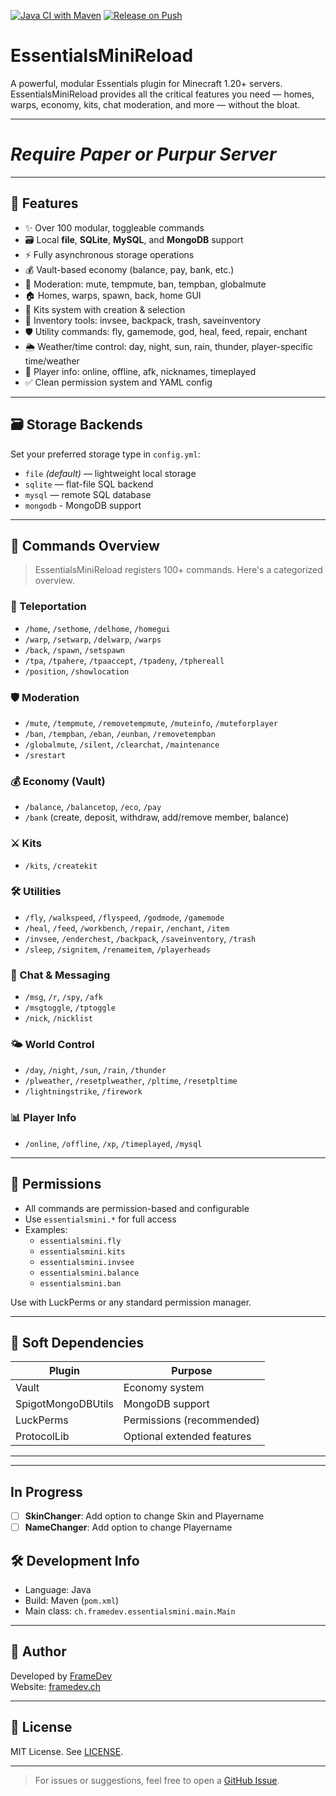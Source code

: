 [![Java CI with Maven](https://github.com/frame-dev/EssentialsMiniReload/actions/workflows/maven.yml/badge.svg)](https://github.com/frame-dev/EssentialsMiniReload/actions/workflows/maven.yml)
[![Release on Push](https://github.com/frame-dev/EssentialsMiniReload/actions/workflows/release.yml/badge.svg)](https://github.com/frame-dev/EssentialsMiniReload/actions/workflows/release.yml)

# EssentialsMiniReload

A powerful, modular Essentials plugin for Minecraft 1.20+ servers. EssentialsMiniReload provides all the critical features you need — homes, warps, economy, kits, chat moderation, and more — without the bloat.

---

# ***Require Paper or Purpur Server***

---

## 🚀 Features

- ✨ Over 100 modular, toggleable commands
- 🗃️ Local **file**, **SQLite**, **MySQL**, and **MongoDB** support
- ⚡ Fully asynchronous storage operations
- 💰 Vault-based economy (balance, pay, bank, etc.)
- 🔨 Moderation: mute, tempmute, ban, tempban, globalmute
- 🏠 Homes, warps, spawn, back, home GUI
- 🎒 Kits system with creation & selection
- 🎯 Inventory tools: invsee, backpack, trash, saveinventory
- 🛡️ Utility commands: fly, gamemode, god, heal, feed, repair, enchant
- 🌦️ Weather/time control: day, night, sun, rain, thunder, player-specific time/weather
- 👀 Player info: online, offline, afk, nicknames, timeplayed
- ✅ Clean permission system and YAML config

---

## 🗃️ Storage Backends

Set your preferred storage type in `config.yml`:

- `file` *(default)* — lightweight local storage
- `sqlite` — flat-file SQL backend
- `mysql` — remote SQL database
- `mongodb` - MongoDB support

---

## 💬 Commands Overview

> EssentialsMiniReload registers 100+ commands. Here's a categorized overview.

### 🔀 Teleportation
- `/home`, `/sethome`, `/delhome`, `/homegui`
- `/warp`, `/setwarp`, `/delwarp`, `/warps`
- `/back`, `/spawn`, `/setspawn`
- `/tpa`, `/tpahere`, `/tpaaccept`, `/tpadeny`, `/tphereall`
- `/position`, `/showlocation`

### 🛡️ Moderation
- `/mute`, `/tempmute`, `/removetempmute`, `/muteinfo`, `/muteforplayer`
- `/ban`, `/tempban`, `/eban`, `/eunban`, `/removetempban`
- `/globalmute`, `/silent`, `/clearchat`, `/maintenance`
- `/srestart`

### 💰 Economy (Vault)
- `/balance`, `/balancetop`, `/eco`, `/pay`
- `/bank` (create, deposit, withdraw, add/remove member, balance)

### ⚔️ Kits
- `/kits`, `/createkit`

### 🛠️ Utilities
- `/fly`, `/walkspeed`, `/flyspeed`, `/godmode`, `/gamemode`
- `/heal`, `/feed`, `/workbench`, `/repair`, `/enchant`, `/item`
- `/invsee`, `/enderchest`, `/backpack`, `/saveinventory`, `/trash`
- `/sleep`, `/signitem`, `/renameitem`, `/playerheads`

### 💬 Chat & Messaging
- `/msg`, `/r`, `/spy`, `/afk`
- `/msgtoggle`, `/tptoggle`
- `/nick`, `/nicklist`

### 🌤️ World Control
- `/day`, `/night`, `/sun`, `/rain`, `/thunder`
- `/plweather`, `/resetplweather`, `/pltime`, `/resetpltime`
- `/lightningstrike`, `/firework`

### 📊 Player Info
- `/online`, `/offline`, `/xp`, `/timeplayed`, `/mysql`

---

## 🔐 Permissions

- All commands are permission-based and configurable
- Use `essentialsmini.*` for full access
- Examples:
    - `essentialsmini.fly`
    - `essentialsmini.kits`
    - `essentialsmini.invsee`
    - `essentialsmini.balance`
    - `essentialsmini.ban`

Use with LuckPerms or any standard permission manager.

---

## 🔌 Soft Dependencies

| Plugin              | Purpose                     |
|---------------------|-----------------------------|
| Vault               | Economy system              |
| SpigotMongoDBUtils  | MongoDB support             |
| LuckPerms           | Permissions (recommended)   |
| ProtocolLib         | Optional extended features  |

---

---

## In Progress

- [ ] **SkinChanger**: Add option to change Skin and Playername
- [ ] **NameChanger**: Add option to change Playername

## 🛠️ Development Info

- Language: Java
- Build: Maven (`pom.xml`)
- Main class: `ch.framedev.essentialsmini.main.Main`

---

## 👤 Author

Developed by [FrameDev](https://github.com/frame-dev)  
Website: [framedev.ch](https://framedev.ch)

---

## 📄 License

MIT License. See [LICENSE](./LICENSE).

---

> For issues or suggestions, feel free to open a [GitHub Issue](https://github.com/frame-dev/EssentialsMiniReload/issues).
